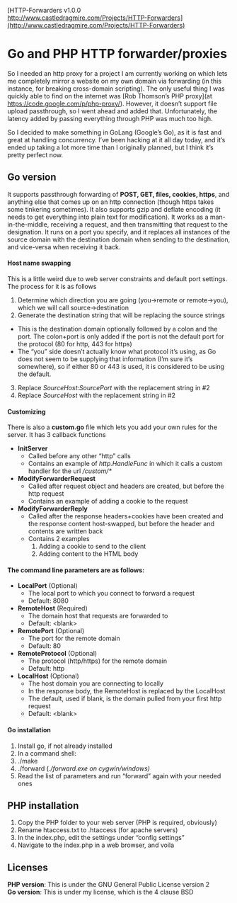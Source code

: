 [HTTP-Forwarders v1.0.0<br>
http://www.castledragmire.com/Projects/HTTP-Forwarders](http://www.castledragmire.com/Projects/HTTP-Forwarders)

# Go and PHP HTTP forwarder/proxies

So I needed an http proxy for a project I am currently working on which lets me completely mirror a website on my own domain via forwarding (in this instance, for breaking cross-domain scripting). The only useful thing I was quickly able to find on the internet was [Rob Thomson’s PHP proxy](at https://code.google.com/p/php-proxy/). However, it doesn’t support file upload passthrough, so I went ahead and added that. Unfortunately, the latency added by passing everything through PHP was much too high.

So I decided to make something in GoLang (Google’s Go), as it is fast and great at handling concurrency. I’ve been hacking at it all day today, and it’s ended up taking a lot more time than I originally planned, but I think it’s pretty perfect now.

## Go version

It supports passthrough forwarding of **POST, GET, files, cookies, https**, and anything else that comes up on an http connection (though https takes some tinkering sometimes). It also supports gzip and deflate encoding (it needs to get everything into plain text for modification). It works as a man-in-the-middle, receiving a request, and then transmitting that request to the designation. It runs on a port you specify, and it replaces all instances of the source domain with the destination domain when sending to the destination, and vice-versa when receiving it back.

#### Host name swapping
This is a little weird due to web server constraints and default port settings. The process for it is as follows

1. Determine which direction you are going (you->remote or remote->you), which we will call source->destination
2. Generate the destination string that will be replacing the source strings
  * This is the destination domain optionally followed by a colon and the port. The colon+port is only added if the port is not the default port for the protocol (80 for http, 443 for https)
  * The “you” side doesn’t actually know what protocol it’s using, as Go does not seem to be supplying that information (I’m sure it’s somewhere), so if either 80 or 443 is used, it is considered to be using the default.
3. Replace *SourceHost:SourcePort* with the replacement string in #2
4. Replace *SourceHost* with the replacement string in #2

#### Customizing
There is also a **custom.go** file which lets you add your own rules for the server. It has 3 callback functions
* **InitServer**
  * Called before any other “http” calls
  * Contains an example of *http.HandleFunc* in which it calls a custom handler for the url */custom/&#42;*
* **ModifyForwarderRequest**
  * Called after request object and headers are created, but before the http request
  * Contains an example of adding a cookie to the request
* **ModifyForwarderReply**
  * Called after the response headers+cookies have been created and the response content host-swapped, but before the header and contents are written back
  * Contains 2 examples
    1. Adding a cookie to send to the client
    2. Adding content to the HTML body

#### The command line parameters are as follows:
* **LocalPort** (Optional)
  * The local port to which you connect to forward a request
  * Default: 8080
* **RemoteHost** (Required)
  * The domain host that requests are forwarded to
  * Default: &lt;blank>
* **RemotePort** (Optional)
  * The port for the remote domain
  * Default: 80
* **RemoteProtocol** (Optional)
  * The protocol (http/https) for the remote domain
  * Default: http
* **LocalHost** (Optional)
  * The host domain you are connecting to locally
  * In the response body, the RemoteHost is replaced by the LocalHost
  * The default, used if blank, is the domain pulled from your first http request
  * Default: &lt;blank>

#### Go installation
1. Install go, if not already installed
2. In a command shell:
  1. ./make
  2. ./forward (*./forward.exe on cygwin/windows)*
  3. Read the list of parameters and run “forward” again with your needed ones

## PHP installation
1. Copy the PHP folder to your web server (PHP is required, obviously)
2. Rename htaccess.txt to .htaccess (for apache servers)
3. In the index.php, edit the settings under “config settings”
4. Navigate to the index.php in a web browser, and voila

## Licenses
**PHP version**: This is under the GNU General Public License version 2<br>
**Go version**: This is under my license, which is the 4 clause BSD